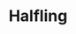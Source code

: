 ---
title: "Halfling"
index:
  - halfling
permalink: /races/halfling/
excerpt: "It’s hard to make generalizations about humans, but your human character has these traits."
tags:
  - Race
  - Halfling
# header:
#   overlay_image: /assets/images/races/halfling/header.png
#   teaser: /assets/images/races/halfling/header.jpg
source: "Basic Rules"
---